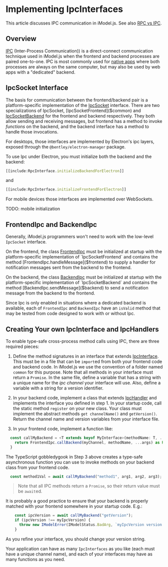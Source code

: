 # Implementing IpcInterfaces

This article discusses IPC communication in iModel.js. See also [RPC vs IPC](./RpcVsIpc.md).

## Overview

[IPC](https://en.wikipedia.org/wiki/Inter-process_communication) (Inter-Process Communication)) is a direct-connect communication technique used in iModel.js when the frontend and backend processes are paired one-to-one. IPC is most commonly used for [native apps](./NativeApps.md) where both processes are always on the same computer, but may also be used by web apps with a "dedicated" backend.

## IpcSocket Interface

The basis for communication between the frontend/backend pair is a platform-specific implementation of the [IpcSocket]($common) interface. There are two specializations of IpcSocket, [IpcSocketFrontend]($common) and [IpcSocketBackend]($common) for the frontend and backend respectively. They both allow sending and receiving messages, but frontend has a method to invoke *functions* on the backend, and the backend interface has a method to handle those invocations.

For desktops, those interfaces are implemented by Electron's ipc layers, exposed through the `@bentley/electron-manager` package.

To use Ipc under Electron, you must initialize both the backend and the backend:

```ts
[[include:RpcInterface.initializeBackendForElectron]]

```

and

```ts
[[include:RpcInterface.initializeFrontendForElectron]]

```

For mobile devices those interfaces are implemented over WebSockets.

TODO: mobile initialization

## FrontendIpc and BackendIpc

Generally, iModel.js programmers won't need to work with the low-level `IpcSocket` interface.

On the frontend, the class [FrontendIpc]($frontend) must be initialized at startup with the platform-specific implementation of `IpcSocketFrontend` and contains the method [FrontendIpc.handleMessage]($frontend) to supply a handler for notification messages sent from the backend to the frontend.

On the backend, the class [BackendIpc]($backend) must be initialized at startup with the platform-specific implementation of `IpcSocketBackend` and contains the method [BackendIpc.sendMessage]($backend) to send a notification message from the backend to the frontend.

Since Ipc is only enabled in situations where a dedicated backend is available, each of `FrontendIpc` and `BackendIpc` have an `isValid` method that may be tested from code designed to work with or without Ipc.

## Creating Your own IpcInterface and IpcHandlers

To enable type-safe cross-process method calls using IPC, there are three required pieces:

1. Define the method signatures in an interface that extends [IpcInterface]($common). This must be in a file that can be `import`ed from both your frontend code and backend code. In iModel.js we use the convention of a folder named `common` for this purpose. Note that all methods in your interface must return a `Promise`. In the same file, define a variable that has a string with a unique name for the *ipc channel* your interface will use. Also, define a variable with a string for a version identifier.

1. In your backend code, implement a class that extends [IpcHandler]($backend) and implements the interface you defined in step 1. In your startup code, call the static method `register` on your new class. Your class must implement the abstract methods `get channelName()` and `getVersion()`. Return the channel name and version variables from your interface file.

1. In your frontend code, implement a function like:

```ts
  const callMyBackend = <T extends keyof MyInterface>(methodName: T, ...args: Parameters<MyInterface[T]>): ReturnType<MyInterface[T]> {
    return FrontendIpc.callBackend(myChannel, methodName, ...args) as ReturnType<MyInterface[T]>;
  }
```

The TypeScript gobbledygook in Step 3 above creates a type-safe asynchronous function you can use to invoke methods on your backend class from your frontend code.

```ts
  const method1Val = await callMyBackend("method1", arg1, arg2, arg3);
```

> Note that all IPC methods return a `Promise`, so their return value must be `await`ed.

It is probably a good practice to ensure that your backend is properly matched with your frontend somewhere in your startup code. E.g.:

```ts
    const ipcVersion = await callMyBackend("getVersion");
    if (ipcVersion !== myIpcVersion) {
      throw new IModelError(IModelStatus.BadArg, `myIpcVersion version wrong: backend(${ipcVersion}) vs. frontend(${myIpcVersion})`);
    }
```

As you refine your interface, you should change your version string.

Your application can have as many `IpcInterfaces` as you like (each must have a unique channel name), and each of your interfaces may have as many functions as you need.
